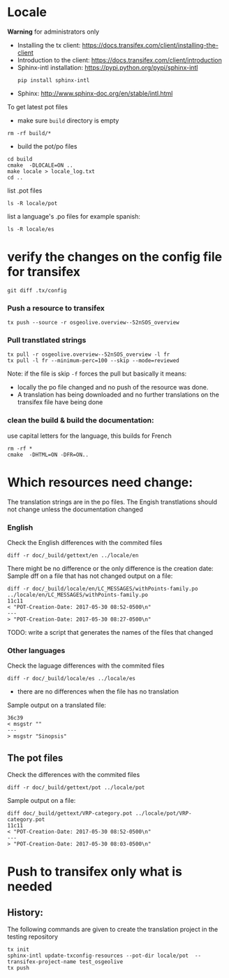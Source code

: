 
# Locale

**Warning** for administrators only



- Installing the tx client: https://docs.transifex.com/client/installing-the-client
- Introduction to the client: https://docs.transifex.com/client/introduction
- Sphinx-intl installation: https://pypi.python.org/pypi/sphinx-intl
  ```
  pip install sphinx-intl
  ```
- Sphinx: http://www.sphinx-doc.org/en/stable/intl.html


To get latest pot files

- make sure `build` directory is empty
```
rm -rf build/*
```

- build the pot/po files
```
cd build
cmake  -DLOCALE=ON ..
make locale > locale_log.txt
cd ..
```

list .pot files
```
ls -R locale/pot
```

list a language's .po files for example spanish:
```
ls -R locale/es
```

# verify the changes on the config file for transifex
```
git diff .tx/config
```



### Push a resource to transifex

```
tx push --source -r osgeolive.overview--52nSOS_overview
```

### Pull transtlated strings

```
tx pull -r osgeolive.overview--52nSOS_overview -l fr 
tx pull -l fr --minimum-perc=100 --skip --mode=reviewed
```

Note: if the file is skip `-f` forces the pull but basically it means:

* locally the po file changed and no push of the resource was done.
* A translation has being downloaded and no further translations on the transifex file have being done 

### clean the build & build the documentation:

use capital letters for the language, this builds for French
```
rm -rf *
cmake  -DHTML=ON -DFR=ON..
```

# Which resources need change:

The translation strings are in the po files.
The Engish transtlations should not change unless the documentation changed

### English

Check the English differences with the commited files
```
diff -r doc/_build/gettext/en ../locale/en
```

There might be no difference or the only difference is the creation date:
Sample dff on a file that has not changed output on a file:
```
diff -r doc/_build/locale/en/LC_MESSAGES/withPoints-family.po ../locale/en/LC_MESSAGES/withPoints-family.po
11c11
< "POT-Creation-Date: 2017-05-30 08:52-0500\n"
---
> "POT-Creation-Date: 2017-05-30 08:27-0500\n"
```

TODO: write a script that generates the names of the files that changed


### Other languages

Check the laguage differences with the commited files
```
diff -r doc/_build/locale/es ../locale/es
```

* there are no differences when the file has no translation

Sample output on a translated file:
```
36c39
< msgstr ""
---
> msgstr "Sinopsis"
```

## The pot files

Check the differences with the commited files
```
diff -r doc/_build/gettext/pot ../locale/pot
```

Sample output on a file:
```
diff doc/_build/gettext/VRP-category.pot ../locale/pot/VRP-category.pot
11c11
< "POT-Creation-Date: 2017-05-30 08:52-0500\n"
---
> "POT-Creation-Date: 2017-05-30 08:03-0500\n"
```

# Push to transifex only what is needed


## History:

The following commands are given to create the translation project in the testing repository

```
tx init
sphinx-intl update-txconfig-resources --pot-dir locale/pot  --transifex-project-name test_osgeolive
tx push
```
